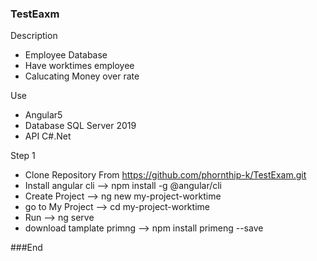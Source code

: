 ### TestEaxm
Description 
- Employee Database
- Have worktimes employee
- Calucating Money over rate

Use 
- Angular5 
- Database SQL Server 2019
- API C#.Net 

Step 1
-  Clone Repository From https://github.com/phornthip-k/TestExam.git
- Install angular cli --> npm install -g @angular/cli
- Create Project --> ng new my-project-worktime
- go to My Project --> cd my-project-worktime
- Run --> ng serve
- download tamplate primng --> npm install primeng --save



###End
